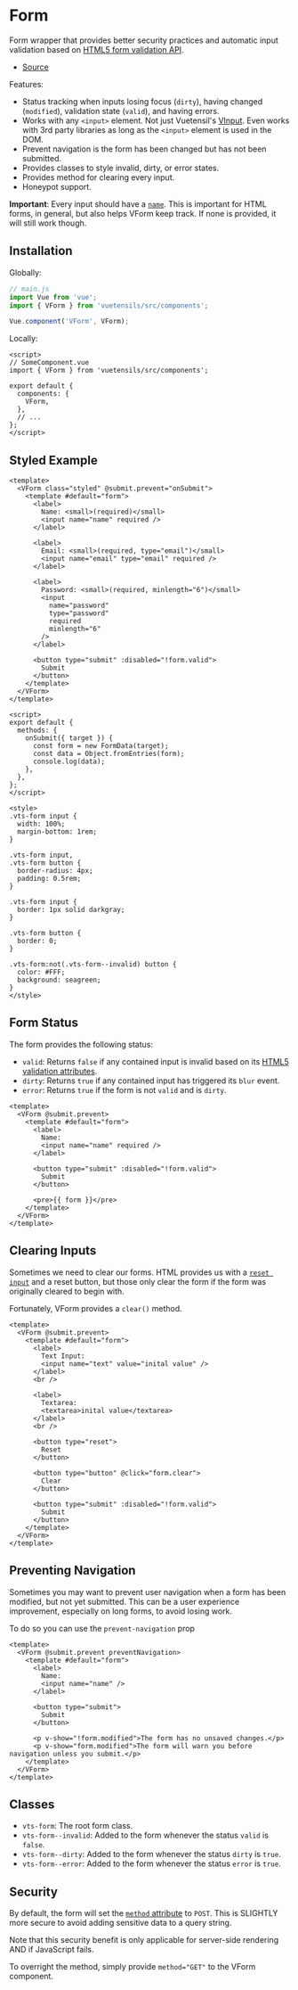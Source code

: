 # Form

Form wrapper that provides better security practices and automatic input validation based on [HTML5 form validation API](https://developer.mozilla.org/en-US/docs/Learn/Forms/Form_validation).

- [Source](https://github.com/AustinGil/vuetensils/blob/master/src/components/VForm/VForm.vue)

Features:

- Status tracking when inputs losing focus (`dirty`), having changed (`modified`), validation state (`valid`), and having errors.
- Works with any `<input>` element. Not just Vuetensil's [VInput](https://vuetensils.stegosource.com/components/input.html). Even works with 3rd party libraries as long as the `<input>` element is used in the DOM.
- Prevent navigation is the form has been changed but has not been submitted.
- Provides classes to style invalid, dirty, or error states.
- Provides method for clearing every input.
- Honeypot support.

**Important**: Every input should have a [`name`](https://www.w3schools.com/TAGS/att_input_name.asp). This is important for HTML forms, in general, but also helps VForm keep track. If none is provided, it will still work though.

## Installation

Globally:

```js
// main.js
import Vue from 'vue';
import { VForm } from 'vuetensils/src/components';

Vue.component('VForm', VForm);
```

Locally:

```vue
<script>
// SomeComponent.vue
import { VForm } from 'vuetensils/src/components';

export default {
  components: {
    VForm,
  },
  // ...
};
</script>
```

## Styled Example

```vue live
<template>
  <VForm class="styled" @submit.prevent="onSubmit">
    <template #default="form">
      <label>
        Name: <small>(required)</small>
        <input name="name" required />
      </label>

      <label>
        Email: <small>(required, type="email")</small>
        <input name="email" type="email" required />
      </label>

      <label>
        Password: <small>(required, minlength="6")</small>
        <input
          name="password"
          type="password"
          required
          minlength="6"
        />
      </label>

      <button type="submit" :disabled="!form.valid">
        Submit
      </button>
    </template>
  </VForm>
</template>

<script>
export default {
  methods: {
    onSubmit({ target }) {
      const form = new FormData(target);
      const data = Object.fromEntries(form);
      console.log(data);
    },
  },
};
</script>

<style>
.vts-form input {
  width: 100%;
  margin-bottom: 1rem;
}

.vts-form input,
.vts-form button {
  border-radius: 4px;
  padding: 0.5rem;
}

.vts-form input {
  border: 1px solid darkgray;
}

.vts-form button {
  border: 0;
}

.vts-form:not(.vts-form--invalid) button {
  color: #FFF;
  background: seagreen;
}
</style>
```

## Form Status

The form provides the following status:

- `valid`: Returns `false` if any contained input is invalid based on its [HTML5 validation attributes](https://developer.mozilla.org/en-US/docs/Learn/Forms/Form_validation).
- `dirty`: Returns `true` if any contained input has triggered its `blur` event.
- `error`: Returns `true` if the form is not `valid` and is `dirty`.

```vue live
<template>
  <VForm @submit.prevent>
    <template #default="form">
      <label>
        Name:
        <input name="name" required />
      </label>

      <button type="submit" :disabled="!form.valid">
        Submit
      </button>

      <pre>{{ form }}</pre>
    </template>
  </VForm>
</template>
```

## Clearing Inputs

Sometimes we need to clear our forms. HTML provides us with a [`reset input`](https://www.w3schools.com/tags/att_input_type_reset.asp) and a reset button, but those only clear the form if the form was originally cleared to begin with.

Fortunately, VForm provides a `clear()` method.

```vue live
<template>
  <VForm @submit.prevent>
    <template #default="form">
      <label>
        Text Input:
        <input name="text" value="inital value" />
      </label>
      <br />

      <label>
        Textarea:
        <textarea>inital value</textarea>
      </label>
      <br />

      <button type="reset">
        Reset
      </button>

      <button type="button" @click="form.clear">
        Clear
      </button>

      <button type="submit" :disabled="!form.valid">
        Submit
      </button>
    </template>
  </VForm>
</template>
```


## Preventing Navigation

Sometimes you may want to prevent user navigation when a form has been modified, but not yet submitted. This can be a user experience improvement, especially on long forms, to avoid losing work.

To do so you can use the `prevent-navigation` prop

```vue live
<template>
  <VForm @submit.prevent preventNavigation>
    <template #default="form">
      <label>
        Name:
        <input name="name" />
      </label>

      <button type="submit">
        Submit
      </button>

      <p v-show="!form.modified">The form has no unsaved changes.</p>
      <p v-show="form.modified">The form will warn you before navigation unless you submit.</p>
    </template>
  </VForm>
</template>
```

## Classes

- `vts-form`: The root form class.
- `vts-form--invalid`: Added to the form whenever the status `valid` is `false`.
- `vts-form--dirty`: Added to the form whenever the status `dirty` is `true`.
- `vts-form--error`: Added to the form whenever the status `error` is `true`.

## Security

By default, the form will set the [`method` attribute](https://developer.mozilla.org/en-US/docs/Learn/Forms/Sending_and_retrieving_form_data) to `POST`. This is SLIGHTLY more secure to avoid adding sensitive data to a query string.

Note that this security benefit is only applicable for server-side rendering AND if JavaScript fails.

To overright the method, simply provide `method="GET"` to the VForm component.
